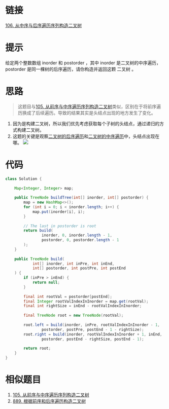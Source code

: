 # 链接
[106. 从中序与后序遍历序列构造二叉树](https://leetcode.cn/problems/construct-binary-tree-from-inorder-and-postorder-traversal/)
# 提示
给定两个整数数组 inorder 和 postorder ，其中 inorder 是二叉树的中序遍历， postorder 是同一棵树的后序遍历，请你构造并返回这颗 二叉树 。
# 思路
> 这题目与[105. 从前序与中序遍历序列构造二叉树](105.%20从前序与中序遍历序列构造二叉树.md)类似，区别在于将前序遍历换成了后续遍历。导致的结果其实是头结点出现的地方发生了变化。
1. 因为是构建二叉树，所以我们优先考虑获取每个子树的头结点，通过递归的方式构建二叉树。
2. 这题的关键是观察[二叉树的后序遍历](二叉树的后序遍历.md)和[二叉树的中序遍历](二叉树的中序遍历.md)中，头结点出现在哪。
![](Pasted%20image%2020230311121111.png)
# 代码
```java
class Solution {  
  
    Map<Integer, Integer> map;  
  
    public TreeNode buildTree(int[] inorder, int[] postorder) {  
        map = new HashMap<>();  
        for (int i = 0; i < inorder.length; i++) {  
            map.put(inorder[i], i);  
        }  
  
        // The last in postorder is root  
        return build(  
                inorder, 0, inorder.length - 1,  
                postorder, 0, postorder.length - 1  
        );  
    }  
  
    public TreeNode build(  
            int[] inorder, int inPre, int inEnd,  
            int[] postorder, int postPre, int postEnd  
    ) {  
        if (inPre > inEnd) {  
            return null;  
        }  
  
        final int rootVal = postorder[postEnd];  
        final Integer rootValIndexInInorder = map.get(rootVal);  
        final int rightSize = inEnd - rootValIndexInInorder;  
  
        final TreeNode root = new TreeNode(rootVal);  
  
        root.left = build(inorder, inPre, rootValIndexInInorder - 1,  
                postorder, postPre, postEnd - 1 - rightSize);  
        root.right = build(inorder, rootValIndexInInorder + 1, inEnd,  
                postorder, postEnd - rightSize, postEnd - 1);  
  
        return root;  
    }  
}
```
# 相似题目
1. [105. 从前序与中序遍历序列构造二叉树](105.%20从前序与中序遍历序列构造二叉树.md)
2. [889. 根据前序和后序遍历构造二叉树](889.%20根据前序和后序遍历构造二叉树.md)